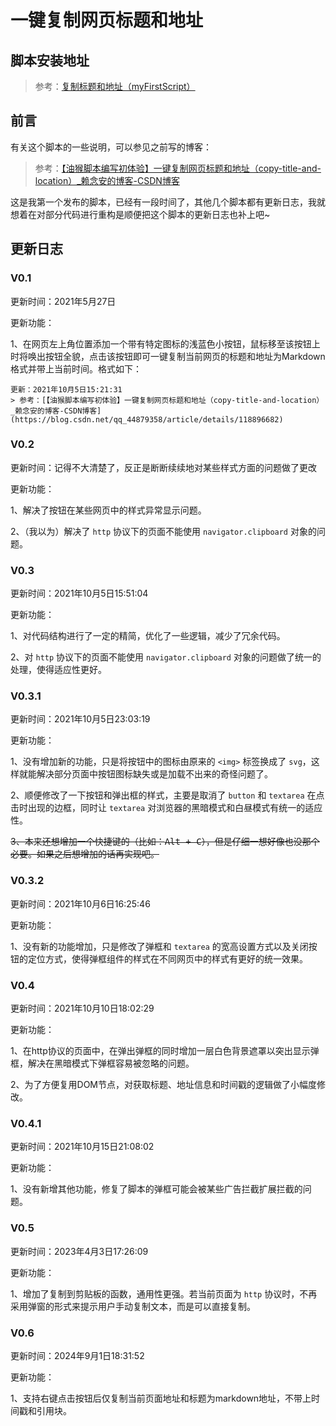 # 一键复制网页标题和地址

## 脚本安装地址

> 参考：[复制标题和地址（myFirstScript）](https://greasyfork.org/zh-CN/scripts/429598-%E5%A4%8D%E5%88%B6%E6%A0%87%E9%A2%98%E5%92%8C%E5%9C%B0%E5%9D%80-myfirstscript)

## 前言

有关这个脚本的一些说明，可以参见之前写的博客：

> 参考：[【油猴脚本编写初体验】一键复制网页标题和地址（copy-title-and-location）_赖念安的博客-CSDN博客](https://blog.csdn.net/qq_44879358/article/details/118896682)

这是我第一个发布的脚本，已经有一段时间了，其他几个脚本都有更新日志，我就想着在对部分代码进行重构是顺便把这个脚本的更新日志也补上吧~

## 更新日志

### V0.1

更新时间：2021年5月27日

更新功能：

1、在网页左上角位置添加一个带有特定图标的浅蓝色小按钮，鼠标移至该按钮上时将唤出按钮全貌，点击该按钮即可一键复制当前网页的标题和地址为Markdown格式并带上当前时间。格式如下：

```
更新：2021年10月5日15:21:31
> 参考：[【油猴脚本编写初体验】一键复制网页标题和地址（copy-title-and-location）_赖念安的博客-CSDN博客](https://blog.csdn.net/qq_44879358/article/details/118896682)
```

### V0.2

更新时间：记得不大清楚了，反正是断断续续地对某些样式方面的问题做了更改

更新功能：

1、解决了按钮在某些网页中的样式异常显示问题。

2、（我以为）解决了 `http` 协议下的页面不能使用 `navigator.clipboard` 对象的问题。

### V0.3

更新时间：2021年10月5日15:51:04

更新功能：

1、对代码结构进行了一定的精简，优化了一些逻辑，减少了冗余代码。

2、对 `http` 协议下的页面不能使用 `navigator.clipboard` 对象的问题做了统一的处理，使得适应性更好。

### V0.3.1

更新时间：2021年10月5日23:03:19

更新功能：

1、没有增加新的功能，只是将按钮中的图标由原来的 `<img>` 标签换成了 `svg`，这样就能解决部分页面中按钮图标缺失或是加载不出来的奇怪问题了。

2、顺便修改了一下按钮和弹出框的样式，主要是取消了 `button` 和 `textarea` 在点击时出现的边框，同时让 `textarea` 对浏览器的黑暗模式和白昼模式有统一的适应性。

~~3、本来还想增加一个快捷键的（比如：<kbd>Alt + C</kbd>），但是仔细一想好像也没那个必要。如果之后想增加的话再实现吧。~~

### V0.3.2

更新时间：2021年10月6日16:25:46

更新功能：

1、没有新的功能增加，只是修改了弹框和 `textarea` 的宽高设置方式以及关闭按钮的定位方式，使得弹框组件的样式在不同网页中的样式有更好的统一效果。

### V0.4

更新时间：2021年10月10日18:02:29

更新功能：

1、在http协议的页面中，在弹出弹框的同时增加一层白色背景遮罩以突出显示弹框，解决在黑暗模式下弹框容易被忽略的问题。

2、为了方便复用DOM节点，对获取标题、地址信息和时间戳的逻辑做了小幅度修改。

### V0.4.1

更新时间：2021年10月15日21:08:02

更新功能：

1、没有新增其他功能，修复了脚本的弹框可能会被某些广告拦截扩展拦截的问题。

### V0.5

更新时间：2023年4月3日17:26:09

更新功能：

1、增加了复制到剪贴板的函数，通用性更强。若当前页面为 `http` 协议时，不再采用弹窗的形式来提示用户手动复制文本，而是可以直接复制。

### V0.6

更新时间：2024年9月1日18:31:52

更新功能：

1、支持右键点击按钮后仅复制当前页面地址和标题为markdown地址，不带上时间戳和引用块。
